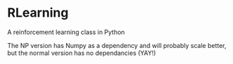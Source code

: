 # RLearning
A reinforcement learning class in Python

The NP version has Numpy as a dependency and will probably scale better, but the normal version has no dependancies (YAY!)
